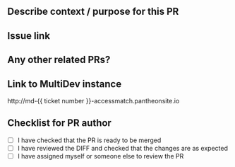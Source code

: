 ## Describe context / purpose for this PR

## Issue link

## Any other related PRs?

## Link to MultiDev instance

http://md-{{ ticket number }}-accessmatch.pantheonsite.io

## Checklist for PR author
- [ ] I have checked that the PR is ready to be merged
- [ ] I have reviewed the DIFF and checked that the changes are as expected
- [ ] I have assigned myself or someone else to review the PR
